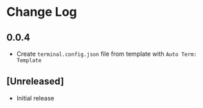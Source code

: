 # Change Log

## 0.0.4

- Create `terminal.config.json` file from template with `Auto Term: Template`

## [Unreleased]

- Initial release
